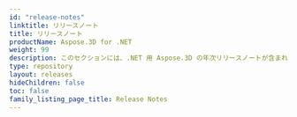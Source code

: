 ```yaml
---
id: "release-notes"
linktitle: リリースノート
title: リリースノート
productName: Aspose.3D for .NET
weight: 99
description: このセクションには、.NET 用 Aspose.3D の年次リリースノートが含まれています。これらのリリースノートでは、現在のバージョンで修正された問題のリストと、公開 API および動作の変更点について説明します。
type: repository
layout: releases
hideChildren: false
toc: false
family_listing_page_title: Release Notes
---
```


